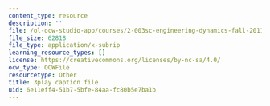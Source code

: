 ```yaml
---
content_type: resource
description: ''
file: /ol-ocw-studio-app/courses/2-003sc-engineering-dynamics-fall-2011/6e11eff451b75bfe84aafc80b5e7ba1b_iMz0LiqjFmE.vtt
file_size: 62818
file_type: application/x-subrip
learning_resource_types: []
license: https://creativecommons.org/licenses/by-nc-sa/4.0/
ocw_type: OCWFile
resourcetype: Other
title: 3play caption file
uid: 6e11eff4-51b7-5bfe-84aa-fc80b5e7ba1b
---
```

